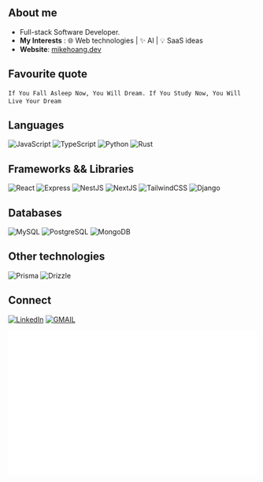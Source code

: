 ## About me
- Full-stack Software Developer.
- **My Interests** : 🌐 Web technologies | ✨ AI | 💡 SaaS ideas
- **Website**: [mikehoang.dev](https://mikehoang.dev/)

## Favourite quote 

    If You Fall Asleep Now, You Will Dream. If You Study Now, You Will Live Your Dream 



## Languages
![JavaScript](https://img.shields.io/badge/javascript-black?style=for-the-badge&logo=javascript)
![TypeScript](https://img.shields.io/badge/typescript-black?style=for-the-badge&logo=typescript)
![Python](https://img.shields.io/badge/python-black?style=for-the-badge&logo=python)
![Rust](https://img.shields.io/badge/rust-black?style=for-the-badge&logo=rust)


## Frameworks && Libraries
![React](https://img.shields.io/badge/react-black?style=for-the-badge&logo=react)
![Express](https://img.shields.io/badge/express-black?style=for-the-badge&logo=express)
![NestJS](https://img.shields.io/badge/nestjs-black?style=for-the-badge&logo=nestjs)
![NextJS](https://img.shields.io/badge/next.js-black?style=for-the-badge&logo=next.js)
![TailwindCSS](https://img.shields.io/badge/tailwindcss-black?style=for-the-badge&logo=tailwindcss)
![Django](https://img.shields.io/badge/django-black?style=for-the-badge&logo=django)

## Databases
![MySQL](https://img.shields.io/badge/mysql-black?style=for-the-badge&logo=mysql)
![PostgreSQL](https://img.shields.io/badge/postgresql-black?style=for-the-badge&logo=postgresql)
![MongoDB](https://img.shields.io/badge/mongodb-black?style=for-the-badge&logo=mongodb)

## Other technologies
![Prisma](https://img.shields.io/badge/prisma-black?style=for-the-badge&logo=prisma)
![Drizzle](https://img.shields.io/badge/drizzle-black?style=for-the-badge&logo=drizzle)

 



## Connect 
<a href="https://www.linkedin.com/in/mike-hoang-2907/">![LinkedIn](https://img.shields.io/badge/linkedin-%230077B5.svg?style=for-the-badge&logo=linkedin&logoColor=white)</a>
<a href="mailto:anhminhhoang13@gmail.com">![GMAIL](https://img.shields.io/badge/Gmail-D14836?style=for-the-badge&logo=gmail&logoColor=white)</a>

![](https://raw.githubusercontent.com/mikah13/github-stats/master/generated/overview.svg#gh-dark-mode-only)


